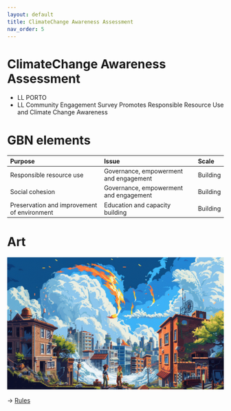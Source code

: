 ```yaml
---
layout: default
title: ClimateChange Awareness Assessment
nav_order: 5
---
```


# ClimateChange Awareness Assessment

* LL PORTO
* LL Community Engagement Survey Promotes Responsible Resource Use and Climate Change Awareness


# GBN elements

| Purpose                                     | Issue                                  | Scale    |
|:--------------------------------------------|:---------------------------------------|:---------|
| Responsible resource use                    | Governance, empowerment and engagement | Building |
| Social cohesion                             | Governance, empowerment and engagement | Building |
| Preservation and improvement of environment | Education and capacity building        | Building |

# Art

![](art/CCAA.png)




-> [Rules](rules.md)

